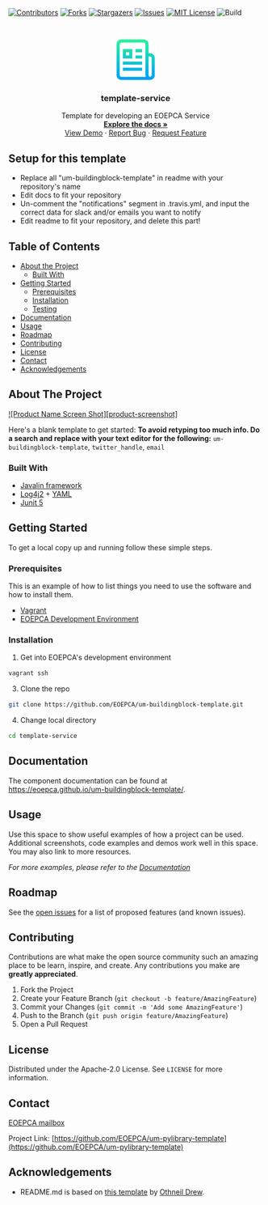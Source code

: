 <!--
***
*** To avoid retyping too much info. Do a search and replace for the following:
*** um-buildingblock-template
-->

<!-- PROJECT SHIELDS -->
<!--
*** See the bottom of this document for the declaration of the reference variables
*** for contributors-url, forks-url, etc. This is an optional, concise syntax you may use.
*** https://www.markdownguide.org/basic-syntax/#reference-style-links
-->

[![Contributors][contributors-shield]][contributors-url]
[![Forks][forks-shield]][forks-url]
[![Stargazers][stars-shield]][stars-url]
[![Issues][issues-shield]][issues-url]
[![MIT License][license-shield]][license-url]
![Build][build-shield]

<!-- PROJECT LOGO -->
<br />
<p align="center">
  <a href="https://github.com/EOEPCA/um-buildingblock-template">
    <img src="images/logo.png" alt="Logo" width="80" height="80">
  </a>

  <h3 align="center">template-service</h3>

  <p align="center">
    Template for developing an EOEPCA Service
    <br />
    <a href="https://github.com/EOEPCA/um-buildingblock-template"><strong>Explore the docs »</strong></a>
    <br />
    <a href="https://github.com/EOEPCA/um-buildingblock-template">View Demo</a>
    ·
    <a href="https://github.com/EOEPCA/um-buildingblock-template/issues">Report Bug</a>
    ·
    <a href="https://github.com/EOEPCA/um-buildingblock-template/issues">Request Feature</a>
  </p>
</p>

## Setup for this template
- Replace all "um-buildingblock-template" in readme with your repository's name
- Edit docs to fit your repository
- Un-comment the "notifications" segment in .travis.yml, and input the correct data for slack and/or emails you want to notify
- Edit readme to fit your repository, and delete this part!

## Table of Contents

- [About the Project](#about-the-project)
  - [Built With](#built-with)
- [Getting Started](#getting-started)
  - [Prerequisites](#prerequisites)
  - [Installation](#installation)
  - [Testing](#testing)
- [Documentation](#documentation)
- [Usage](#usage)
- [Roadmap](#roadmap)
- [Contributing](#contributing)
- [License](#license)
- [Contact](#contact)
- [Acknowledgements](#acknowledgements)

<!-- ABOUT THE PROJECT -->

## About The Project

[![Product Name Screen Shot][product-screenshot]](https://example.com)

Here's a blank template to get started:
**To avoid retyping too much info. Do a search and replace with your text editor for the following:**
`um-buildingblock-template`, `twitter_handle`, `email`

### Built With

- [Javalin framework](https://javalin.io/)
- [Log4j2](https://logging.apache.org/log4j/2.x/) + [YAML](https://yaml.org/)
- [Junit 5](https://junit.org/junit5/)

<!-- GETTING STARTED -->

## Getting Started

To get a local copy up and running follow these simple steps.

### Prerequisites

This is an example of how to list things you need to use the software and how to install them.

- [Vagrant](https://www.vagrantup.com/docs/installation/)
- [EOEPCA Development Environment](https://github.com/EOEPCA/dev-env)

### Installation

1. Get into EOEPCA's development environment

```sh
vagrant ssh
```

3. Clone the repo

```sh
git clone https://github.com/EOEPCA/um-buildingblock-template.git
```

4. Change local directory

```sh
cd template-service
```

## Documentation

The component documentation can be found at https://eoepca.github.io/um-buildingblock-template/.

<!-- USAGE EXAMPLES -->

## Usage

Use this space to show useful examples of how a project can be used. Additional screenshots, code examples and demos work well in this space. You may also link to more resources.

_For more examples, please refer to the [Documentation](https://example.com)_

## Roadmap

See the [open issues](https://github.com/EOEPCA/um-buildingblock-template/issues) for a list of proposed features (and known issues).

<!-- CONTRIBUTING -->

## Contributing

Contributions are what make the open source community such an amazing place to be learn, inspire, and create. Any contributions you make are **greatly appreciated**.

1. Fork the Project
2. Create your Feature Branch (`git checkout -b feature/AmazingFeature`)
3. Commit your Changes (`git commit -m 'Add some AmazingFeature'`)
4. Push to the Branch (`git push origin feature/AmazingFeature`)
5. Open a Pull Request

<!-- LICENSE -->

## License

Distributed under the Apache-2.0 License. See `LICENSE` for more information.

## Contact

[EOEPCA mailbox](eoepca.systemteam@telespazio.com)

Project Link: [https://github.com/EOEPCA/um-pylibrary-template](https://github.com/EOEPCA/um-pylibrary-template)

## Acknowledgements

- README.md is based on [this template](https://github.com/othneildrew/Best-README-Template) by [Othneil Drew](https://github.com/othneildrew).


[contributors-shield]: https://img.shields.io/github/contributors/EOEPCA/um-pylibrary-template.svg?style=flat-square
[contributors-url]: https://github.com/EOEPCA/um-pylibrary-template/graphs/contributors
[forks-shield]: https://img.shields.io/github/forks/EOEPCA/um-pylibrary-template.svg?style=flat-square
[forks-url]: https://github.com/EOEPCA/um-pylibrary-template/network/members
[stars-shield]: https://img.shields.io/github/stars/EOEPCA/um-pylibrary-template.svg?style=flat-square
[stars-url]: https://github.com/EOEPCA/um-pylibrary-template/stargazers
[issues-shield]: https://img.shields.io/github/issues/EOEPCA/um-pylibrary-template.svg?style=flat-square
[issues-url]: https://github.com/EOEPCA/um-pylibrary-template/issues
[license-shield]: https://img.shields.io/github/license/EOEPCA/um-pylibrary-template.svg?style=flat-square
[license-url]: https://github.com/EOEPCA/um-pylibrary-template/blob/master/LICENSE
[build-shield]: https://www.travis-ci.com/EOEPCA/um-pylibrary-template.svg?branch=master

